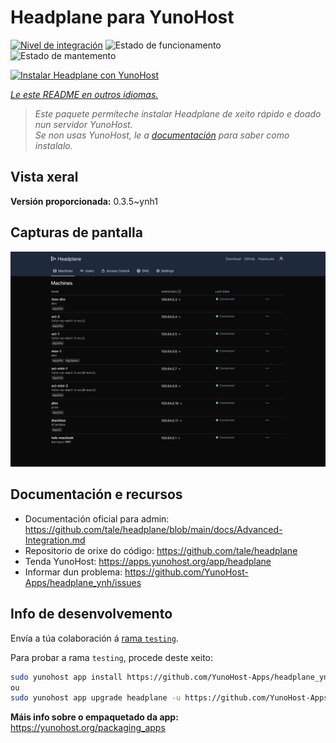 <!--
NOTA: Este README foi creado automáticamente por <https://github.com/YunoHost/apps/tree/master/tools/readme_generator>
NON debe editarse manualmente.
-->

# Headplane para YunoHost

[![Nivel de integración](https://dash.yunohost.org/integration/headplane.svg)](https://ci-apps.yunohost.org/ci/apps/headplane/) ![Estado de funcionamento](https://ci-apps.yunohost.org/ci/badges/headplane.status.svg) ![Estado de mantemento](https://ci-apps.yunohost.org/ci/badges/headplane.maintain.svg)

[![Instalar Headplane con YunoHost](https://install-app.yunohost.org/install-with-yunohost.svg)](https://install-app.yunohost.org/?app=headplane)

*[Le este README en outros idiomas.](./ALL_README.md)*

> *Este paquete permíteche instalar Headplane de xeito rápido e doado nun servidor YunoHost.*  
> *Se non usas YunoHost, le a [documentación](https://yunohost.org/install) para saber como instalalo.*

## Vista xeral



**Versión proporcionada:** 0.3.5~ynh1

## Capturas de pantalla

![Captura de pantalla de Headplane](./doc/screenshots/screenshot.png)

## Documentación e recursos

- Documentación oficial para admin: <https://github.com/tale/headplane/blob/main/docs/Advanced-Integration.md>
- Repositorio de orixe do código: <https://github.com/tale/headplane>
- Tenda YunoHost: <https://apps.yunohost.org/app/headplane>
- Informar dun problema: <https://github.com/YunoHost-Apps/headplane_ynh/issues>

## Info de desenvolvemento

Envía a túa colaboración á [rama `testing`](https://github.com/YunoHost-Apps/headplane_ynh/tree/testing).

Para probar a rama `testing`, procede deste xeito:

```bash
sudo yunohost app install https://github.com/YunoHost-Apps/headplane_ynh/tree/testing --debug
ou
sudo yunohost app upgrade headplane -u https://github.com/YunoHost-Apps/headplane_ynh/tree/testing --debug
```

**Máis info sobre o empaquetado da app:** <https://yunohost.org/packaging_apps>
